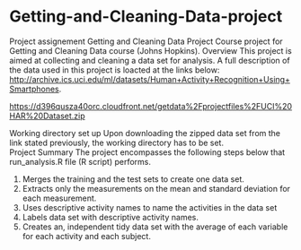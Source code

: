 # Getting-and-Cleaning-Data-project
Project assignement 
Getting and Cleaning Data Project
Course project for Getting and Cleaning Data course (Johns Hopkins).
Overview
This project is aimed at collecting and cleaning a data set for analysis.  A full description of the data used in this project is loacted at the links below: 
http://archive.ics.uci.edu/ml/datasets/Human+Activity+Recognition+Using+Smartphones.

https://d396qusza40orc.cloudfront.net/getdata%2Fprojectfiles%2FUCI%20HAR%20Dataset.zip  
   
Working directory set up
Upon downloading the zipped data set from the link stated previously, the working directory has to be set.  
Project Summary
The project encompasses the following steps below  that run_analysis.R  file (R script) performs.
1.	Merges the training and the test sets to create one data set.
2.	Extracts only the measurements on the mean and standard deviation for each measurement.
3.	Uses descriptive activity names to name the activities in the data set
4.	Labels data set with descriptive activity names.
5.	Creates an, independent tidy data set with the average of each variable for each activity and each subject.
